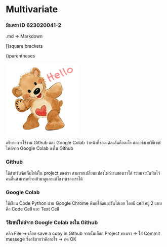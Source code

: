 # Multivariate

### มินตรา ID 623020041-2

.md => Markdown

[]square brackets

()parentheses

![suzy's_zoo.png](suzy's_zoo.png)

อธิบายการใช้งาน Github และ Google Colab ว่าหน้าที่ของแต่ละอันคืออะไร และอธิบายวิธีเซฟไฟล์จาก Google Colab ลงใน Github

### Github
ใช้สำหรับจัดเก็บไฟล์ใน project ของเรา สามารถเปลี่ยนแปลงไฟล์งานของเราได้ ระบบจะบันทึกไว้ คนอื่นสามารถที่จะเข้ามาดูและแก้ไขงานของเราได้

### Google Colab
ใช้เขียน Code Python ผ่าน Google Chrome พิมพ์โค้ดและรันได้เลย โดยมี cell อยู่ 2 แบบคือ Code Cell และ Text Cell

### วิธีเซฟไฟล์จาก Google Colab ลงใน Github
คลิก File -> เลือก save a copy in Github จากนั้นเลือก Project ของเรา -> ใส่ Commit messege ซึ่งอธิบายว่าคืออะไร -> กด OK
